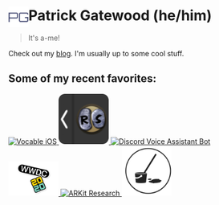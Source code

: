 <!-- Howdy, I'm playing around with the new personal README and trying out a few different ideas: 
- Dynamic list of pinned repository logos?
- Most recent star(s)?
-->

# <a href="https://patrickgatewood.com"><img src="https://github.com/pg8wood/website/blob/master/public_html/images/favicons/android-chrome-192x192.png" height=40 align="left"></a> Patrick Gatewood (he/him)
> It's a-me!

Check out my [blog](https://blog.patrickgatewood.com). I'm usually up to some cool stuff.

## Some of my recent favorites:

<!-- CSS, make dynamic? -->
<div display="inline-block">
  <a href="https://github.com/willowtreeapps/vocable-ios">
    <img alt="Vocable iOS" src="https://lh3.googleusercontent.com/NzoJUjzKIuilcA8T1cp2RGvcgd5bX7IZaD9wl75GOpbZS_Zd7U2eIpHcFkrxsrkSsB8" width="100"/>
  </a>
  
  <a href="https://github.com/pg8wood/OSRS-touch-bar">
    <img alt="OSRS Touch Bar" src="https://github.com/pg8wood/OSRS-touch-bar/blob/master/docs/appIcon.png" width="100"/>
  </a>
  
  <a href="https://github.com/pg8wood/discord-voice-assistant-bot">
    <img alt="Discord Voice Assistant Bot" src="https://camo.githubusercontent.com/658349eff48468722ebe840061546d98f1df11d8/68747470733a2f2f75706c6f61642e77696b696d656469612e6f72672f77696b6970656469612f636f6d6d6f6e732f352f35612f476f6f676c655f417373697374616e745f6c6f676f2e706e67" width="100"/>
  </a>
  
  <a href="https://github.com/pg8wood/wwdc-2020">
    <img alt="Charles Janitor" src="images/wwdc2020.png" width="100"/>
  </a>
  
  <a href="https://github.com/pg8wood/ARKit-Research">
    <img alt="ARKit Research" src="https://upload.wikimedia.org/wikipedia/commons/2/21/ARKit.png" width="100"/>
  </a>
  
  <a href="https://github.com/pg8wood/charles-janitor">
    <img alt="Charles Janitor" src="https://github.com/pg8wood/charles-janitor/blob/master/Charles%20Janitor/Assets.xcassets/AppIcon.appiconset/cleaning-kit@512.png?raw=true" width="100"/>
  </a>
</div>
